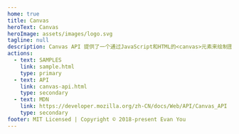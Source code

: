 ```yaml
---
home: true
title: Canvas
heroText: Canvas
heroImage: assets/images/logo.svg
tagline: null
description: Canvas API 提供了一个通过JavaScript和HTML的<canvas>元素来绘制图形的方式。它可以用于动画、游戏画面、数据可视化、图片编辑以及实时视频处理等方面。
actions:
  - text: SAMPLES
    link: sample.html
    type: primary
  - text: API
    link: canvas-api.html
    type: secondary
  - text: MDN
    link: https://developer.mozilla.org/zh-CN/docs/Web/API/Canvas_API
    type: secondary
footer: MIT Licensed | Copyright © 2018-present Evan You
---
```


